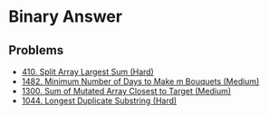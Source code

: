 # Binary Answer

## Problems

* [410. Split Array Largest Sum \(Hard\)](https://leetcode.com/problems/split-array-largest-sum/)
* [1482. Minimum Number of Days to Make m Bouquets (Medium)](https://leetcode.com/problems/minimum-number-of-days-to-make-m-bouquets/)
* [1300. Sum of Mutated Array Closest to Target (Medium)](https://leetcode.com/problems/sum-of-mutated-array-closest-to-target/)
* [1044. Longest Duplicate Substring (Hard)](https://leetcode.com/problems/longest-duplicate-substring/)